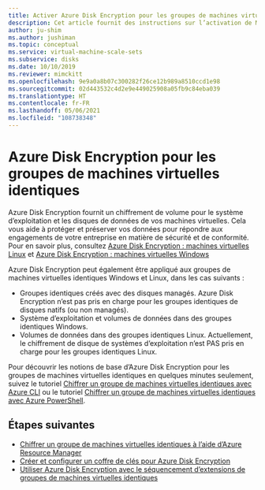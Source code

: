 ```yaml
---
title: Activer Azure Disk Encryption pour les groupes de machines virtuelles identiques
description: Cet article fournit des instructions sur l’activation de Microsoft Azure Disk Encryption pour les groupes de machines virtuelles identiques
author: ju-shim
ms.author: jushiman
ms.topic: conceptual
ms.service: virtual-machine-scale-sets
ms.subservice: disks
ms.date: 10/10/2019
ms.reviewer: mimckitt
ms.openlocfilehash: 9e9a0a8b07c300282f26ce12b989a8510ccd1e98
ms.sourcegitcommit: 02d443532c4d2e9e449025908a05fb9c84eba039
ms.translationtype: HT
ms.contentlocale: fr-FR
ms.lasthandoff: 05/06/2021
ms.locfileid: "108738348"
---
```

# <a name="azure-disk-encryption-for-virtual-machine-scale-sets"></a>Azure Disk Encryption pour les groupes de machines virtuelles identiques

Azure Disk Encryption fournit un chiffrement de volume pour le système d’exploitation et les disques de données de vos machines virtuelles. Cela vous aide à protéger et préserver vos données pour répondre aux engagements de votre entreprise en matière de sécurité et de conformité. Pour en savoir plus, consultez [Azure Disk Encryption : machines virtuelles Linux](../virtual-machines/linux/disk-encryption-overview.md) et [Azure Disk Encryption : machines virtuelles Windows](../virtual-machines/windows/disk-encryption-overview.md)  

Azure Disk Encryption peut également être appliqué aux groupes de machines virtuelles identiques Windows et Linux, dans les cas suivants :
- Groupes identiques créés avec des disques managés. Azure Disk Encryption n’est pas pris en charge pour les groupes identiques de disques natifs (ou non managés).
- Système d’exploitation et volumes de données dans des groupes identiques Windows.
- Volumes de données dans des groupes identiques Linux. Actuellement, le chiffrement de disque de systèmes d’exploitation n’est PAS pris en charge pour les groupes identiques Linux.

Pour découvrir les notions de base d’Azure Disk Encryption pour les groupes de machines virtuelles identiques en quelques minutes seulement, suivez le tutoriel [Chiffrer un groupe de machines virtuelles identiques avec Azure CLI](disk-encryption-cli.md) ou le tutoriel [Chiffrer un groupe de machines virtuelles identiques avec Azure PowerShell](disk-encryption-powershell.md).

## <a name="next-steps"></a>Étapes suivantes

- [Chiffrer un groupe de machines virtuelles identiques à l’aide d’Azure Resource Manager](disk-encryption-azure-resource-manager.md)
- [Créer et configurer un coffre de clés pour Azure Disk Encryption](disk-encryption-key-vault.md)
- [Utiliser Azure Disk Encryption avec le séquencement d’extensions de groupes de machines virtuelles identiques](disk-encryption-extension-sequencing.md)
